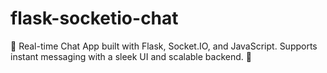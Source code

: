 # flask-socketio-chat
💬 Real-time Chat App built with Flask, Socket.IO, and JavaScript. Supports instant messaging with a sleek UI and scalable backend. 🚀
